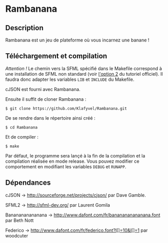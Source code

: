 Rambanana
=========

Description
-----------
Rambanana est un jeu de plateforme où vous incarnez une banane !

Téléchargement et compilation
-----------------------------

*Attention !*  Le chemin vers la SFML spécifié dans le Makefile correspond à une installation de SFML non standard (voir [l'option 2](http://sfml-dev.org/tutorials/2.1/start-linux-fr.php#installer-sfml) du tutoriel officiel). Il faudra donc adapter les variables `LIB` et `INCLUDE` du Makefile.

cJSON est fourni avec Rambanana.

Ensuite il suffit de cloner Rambanana :
```console
$ git clone https://github.com/Klafyvel/Rambanana.git
```

De se rendre dans le répertoire ainsi créé :
```console
$ cd Rambanana
```

Et de compiler :
```console
$ make
```

Par défaut, le programme sera lançé à la fin de la compilation et la compilation réalisée en mode release. Vous pouvez modifier ce comportement en modifiant les variables `DEBUG` et `RUNAPP`.

Dépendances
-----------
cJSON -> http://sourceforge.net/projects/cjson/ par Dave Gamble.

SFML2 -> http://sfml-dev.org/ par Laurent Gomila

Bananananananana -> http://www.dafont.com/fr/bananananananana.font par Beth Nott

Federico -> http://www.dafont.com/fr/federico.font?l[]=10&l[]=1 par woodcuter
